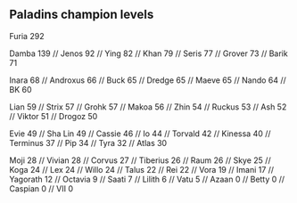 <h2>Paladins champion levels</h2>

Furia     292

Damba     139 //
Jenos     92 //
Ying      82 //
Khan      79 //
Seris     77 //
Grover    73 //
Barik     71

Inara     68 //
Androxus  66 //
Buck      65 //
Dredge    65 //
Maeve     65 //
Nando     64 //
BK        60

Lian      59 //
Strix     57 //
Grohk     57 //
Makoa     56 //
Zhin      54 //
Ruckus    53 //
Ash       52 //
Viktor    51 //
Drogoz    50

Evie      49 //
Sha Lin   49 //
Cassie    46 //
Io        44 //
Torvald   42 //
Kinessa   40 //
Terminus  37 //
Pip       34 //
Tyra      32 //
Atlas     30

Moji      28 //
Vivian    28 //
Corvus    27 //
Tiberius  26 //
Raum      26 //
Skye      25 //
Koga      24 //
Lex       24 //
Willo     24 //
Talus     22 //
Rei       22 //
Vora      19 //
Imani     17 //
Yagorath  12 //
Octavia   9 //
Saati     7 //
Lilith    6 //
Vatu      5 //
Azaan     0 //
Betty     0 //
Caspian   0 //
VII       0
